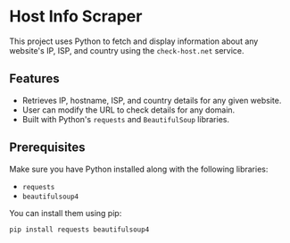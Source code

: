 # Host Info Scraper

This project uses Python to fetch and display information about any website's IP, ISP, and country using the `check-host.net` service.

## Features  
- Retrieves IP, hostname, ISP, and country details for any given website.  
- User can modify the URL to check details for any domain.  
- Built with Python's `requests` and `BeautifulSoup` libraries.

## Prerequisites  

Make sure you have Python installed along with the following libraries:  
- `requests`  
- `beautifulsoup4`  

You can install them using pip:  
```bash  
pip install requests beautifulsoup4
